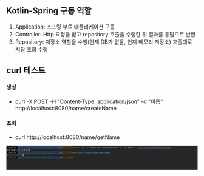 ## Kotlin-Spring 구동 역할
1. Application: 스프링 부트 애플리케이션 구동
2. Controller: Http 요청을 받고 repository 호출을 수행한 뒤 결과를 응답으로 반환
3. Repository: 저장소 역할을 수행(현재 DB가 없음, 현재 메모리 저장소) 호출대로 저장 조회 수행

## curl 테스트

#### 생성
- curl -X POST -H "Content-Type: application/json" -d "이름" http://localhost:8080/name/createName
#### 조회
- curl http://localhost:8080/name/getName

<img src="screenshot/image.png" alt=""/>